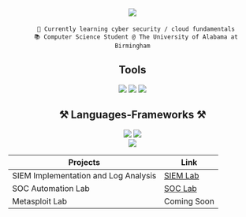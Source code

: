  <h1 align="center">
    <img src="https://readme-typing-svg.herokuapp.com/?font=Righteous&size=35&center=true&vCenter=true&width=500&height=70&duration=4000&lines=Hi+There!+👋;+I'm+Brandi+English!;" />
</h1>

  <div align="center"> 
   
     
      🌱 Currently learning cyber security / cloud fundamentals
      📚 Computer Science Student @ The University of Alabama at Birmingham
      
      
   </div>

  <h2 align="center">Tools</h2>
<div align="center">
    <img src="https://img.shields.io/badge/-Splunk-000000?&style=for-the-badge&logo=Splunk&logoColor=white" />
    <img src="https://img.shields.io/badge/-Elastic-005571?&style=for-the-badge&logo=Elastic&logoColor=white" />
    <img src="https://img.shields.io/badge/AWS-%23FF9900.svg?style=for-the-badge&logo=amazon-aws&logoColor=white" />
</div>
  
  </div>

  <h2 align="center">⚒️ Languages-Frameworks ⚒️</h2>
<div align="center">
    <img src="https://skillicons.dev/icons?i=vscode,github,git,eclispe" />
    <img src="https://skillicons.dev/icons?i=python,javascript,java," /><br>
</div>


<div align="center"> 
  <a href="mailto:brandienglish87@gmail.com">
    <img src="https://img.shields.io/badge/Gmail-333333?style=for-the-badge&logo=gmail&logoColor=red" />
  </a>
  
</div>

<div align="center">

| Projects                                      | Link      |
|-----------------------------------------------|----------------------------|
| SIEM Implementation and Log Analysis          | <a  href=https://github.com/brandienglish/SIEM-LAB>SIEM Lab</a>|
|  SOC Automation Lab       | <a  href=https://github.com/brandienglish/SIEM-LAB> SOC Lab</a> |
| Metasploit Lab | Coming Soon|


<!--
**brandienglish/brandienglish** is a ✨ _special_ ✨ repository because its `README.md` (this file) appears on your GitHub profile.

Here are some ideas to get you started:
</div>
 
- 🌱 I’m currently learning 
- 👯 I’m looking to collaborate on ...
- 🤔 I’m looking for help with ...
- 💬 Ask me about ...
- 📫 How to reach me: ...
- 😄 Pronouns: ...
- ⚡ Fun fact: ...
-->
